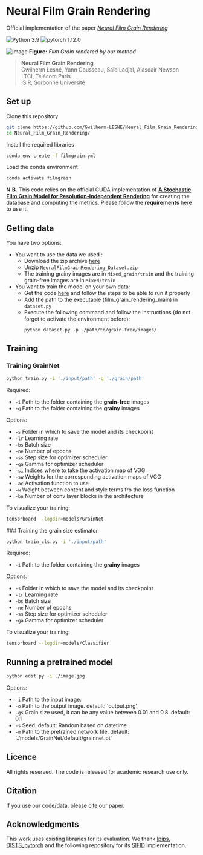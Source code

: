 # Neural Film Grain Rendering

Official implementation of the paper [*Neural Film Grain Rendering*](https://hal.science/hal-04667141)

![Python 3.9](https://img.shields.io/badge/Python-3.9-yellow.svg)
![pytorch 1.12.0](https://img.shields.io/badge/Pytorch-1.12.0-blue.svg)

![image](./images/teaser.png)
**Figure:** *Film Grain rendered by our method*

> **Neural Film Grain Rendering** <br>
>  Gwilherm Lesné, Yann Gousseau, Saïd Ladjal, Alasdair Newson <br>
>  LTCI, Télécom Paris <br>
>  ISIR, Sorbonne Université <br>

## Set up

Clone this repository
```bash
git clone https://github.com/Gwilherm-LESNE/Neural_Film_Grain_Rendering.git
cd Neural_Film_Grain_Rendering/
```

Install the required libraries
```bash
conda env create -f filmgrain.yml
```

Load the conda environment
```bash
conda activate filmgrain
```
**N.B.** This code relies on the official CUDA implementation of [**A Stochastic Film Grain Model for Resolution‐Independent Rendering**](https://onlinelibrary.wiley.com/doi/10.1111/cgf.13159) for creating the database and computing the metrics. Please follow the **requirements** [here](https://github.com/alasdairnewson/film_grain_rendering_gpu) to use it.

## Getting data

You have two options: 
- You want to use the data we used :
  - Download the zip archive [here](https://www.kaggle.com/datasets/gwilhermlsn/neuralfilmgrainrendering)
  - Unzip `NeuralFilmGrainRendering_Dataset.zip`
  - The training grainy images are in `Mixed_grain/train` and the training grain-free images are in `Mixed/train`
- You want to train the model on your own data:
  - Get the code [here](https://github.com/alasdairnewson/film_grain_rendering_gpu) and follow the steps to be able to run it properly
  - Add the path to the executable (film_grain_rendering_main) in `dataset.py`
  - Execute the following command and follow the instructions (do not forget to activate the environment before):
    ```
    python dataset.py -p ./path/to/grain-free/images/
    ```

## Training

### Training GrainNet

```bash
python train.py -i './input/path' -g './grain/path'
```
Required:
  - `-i` Path to the folder containing the **grain-free** images
  - `-g` Path to the folder containing the **grainy** images

Options:
  - `-s` Folder in which to save the model and its checkpoint
  - `-lr` Learning rate
  - `-bs` Batch size
  - `-ne` Number of epochs
  - `-ss` Step size for optimizer scheduler
  - `-ga` Gamma for optimizer scheduler
  - `-si` Indices where to take the activation map of VGG
  - `-sw` Weights for the corresponding activation maps of VGG
  - `-ac` Activation function to use
  - `-w` Weight between content and style terms fro the loss function
  - `-bn` Number of conv layer blocks in the architecture

To visualize your training:
```bash
tensorboard --logdir=models/GrainNet
```

### Training the grain size estimator

```bash
python train_cls.py -i './input/path'
```
Required:
  - `-i` Path to the folder containing the **grainy** images

Options:
  - `-s` Folder in which to save the model and its checkpoint
  - `-lr` Learning rate
  - `-bs` Batch size
  - `-ne` Number of epochs
  - `-ss` Step size for optimizer scheduler
  - `-ga` Gamma for optimizer scheduler

To visualize your training:
```bash
tensorboard --logdir=models/Classifier
```

## Running a pretrained model

```bash
python edit.py -i ./image.jpg
```
Options:
  - `-i` Path to the input image.
  - `-o` Path to the output image. default: 'output.png'
  - `-gs` Grain size used, it can be any value between 0.01 and 0.8. default: 0.1
  - `-s` Seed. default: Random based on datetime
  - `-m` Path to the pretrained network file. default: './models/GrainNet/default/grainnet.pt'

## Licence

All rights reserved. The code is released for academic research use only.

## Citation

If you use our code/data, please cite our paper.

## Acknowledgments

This work uses existing libraries for its evaluation.
We thank [lpips](https://pypi.org/project/lpips/), [DISTS_pytorch](https://pypi.org/project/DISTS-pytorch/) and the following repository for its [SIFID](https://github.com/tamarott/SinGAN/blob/master/SIFID/sifid_score.py) implementation.

